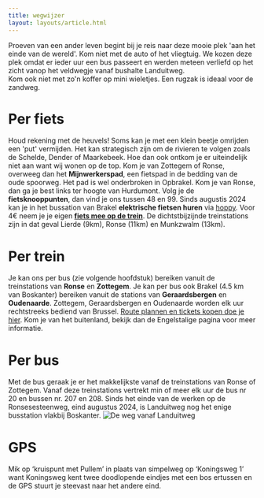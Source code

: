 ```yaml
---
title: wegwijzer
layout: layouts/article.html
---
```

Proeven van een ander leven begint bij je reis naar deze mooie plek 'aan het einde van de wereld'. Kom niet met de auto of het vliegtuig. We kozen deze plek omdat er ieder uur een bus passeert en werden meteen verliefd op het zicht vanop het veldwegje vanaf bushalte Landuitweg.  
Kom ook niet met zo'n koffer op mini wieletjes. Een rugzak is ideaal voor de zandweg.

# Per fiets
Houd rekening met de heuvels! Soms kan je met een klein beetje omrijden een 'put' vermijden. Het kan strategisch zijn om de rivieren te volgen zoals de Schelde, Dender of Maarkebeek. Hoe dan ook ontkom je er uiteindelijk niet aan want wij wonen op de top.
Kom je van Zottegem of Ronse, overweeg dan het **Mijnwerkerspad**, een fietspad in de bedding van de oude spoorweg. Het pad is wel onderbroken in Opbrakel. Kom je van Ronse, dan ga je best links ter hoogte van Hurdumont. Volg je de **fietsknooppunten**, dan vind je ons tussen 48 en 99.
Sinds augustis 2024 kan je in het bussation van Brakel **elektrische fietsen huren** via [hoppy](https://behoppy.eu/nl/vervoerregios-dender-en-vlaamse-ardennen/). 
Voor 4€ neem je je eigen [**fiets mee op de trein**](https://www.belgiantrain.be/nl/tickets-and-railcards/bike-ticket). De dichtstbijzijnde treinstations zijn in dat geval Lierde (9km), Ronse (11km) en Munkzwalm (13km).

# Per trein
Je kan ons per bus (zie volgende hoofdstuk) bereiken vanuit de treinstations van **Ronse** en **Zottegem**. Je kan per bus ook Brakel (4.5 km van Boskanter) bereiken vanuit de stations van **Geraardsbergen** en **Oudenaarde**. Zottegem, Geraardsbergen en Oudenaarde worden elk uur rechtstreeks bediend van Brussel. [Route plannen en tickets kopen doe je hier](https://www.belgiantrain.be/nl/travel-info/current/current-departure-times). Kom je van het buitenland, bekijk dan de Engelstalige pagina voor meer informatie.

# Per bus
Met de bus geraak je er het makkelijkste vanaf de treinstations van Ronse of Zottegem. Vanaf deze treinstations vertrekt min of meer elk uur de bus nr 20 en bussen nr. 207 en 208. Sinds het einde van de werken op de Ronsesesteenweg, eind augustus 2024, is Landuitweg nog het enige busstation vlakbij Boskanter.
![De weg vanaf Landuitweg](/pictures/landuitweg.jpg)

# GPS
Mik op ‘kruispunt met Pullem’ in plaats van simpelweg op ‘Koningsweg 1’ want Koningsweg kent twee doodlopende eindjes met een bos ertussen en de GPS stuurt je steevast naar het andere eind.
